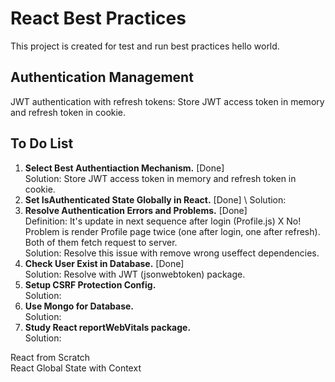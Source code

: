 # React Best Practices

This project is created for test and run best practices hello world.

## Authentication Management
JWT authentication with refresh tokens: Store JWT access token in memory and refresh token in cookie.

## To Do List
1. **Select Best Authentiaction Mechanism.** [Done] \
Solution: Store JWT access token in memory and refresh token in cookie.
2. **Set IsAuthenticated State Globally in React.** [Done] \ 
Solution: 
3. **Resolve Authentication Errors and Problems.** [Done] \
Definition: It's update in next sequence after login (Profile.js) X No!\
Problem is render Profile page twice (one after login, one after refresh). Both of them fetch request to server.\
Solution: Resolve this issue with remove wrong useffect dependencies.
4. **Check User Exist in Database.** [Done] \
Solution: Resolve with JWT (jsonwebtoken) package.
5. **Setup CSRF Protection Config.**\
Solution: 
6. **Use Mongo for Database.**\
Solution: 
7. **Study React reportWebVitals package.**\
Solution: 

React from Scratch\
React Global State with Context